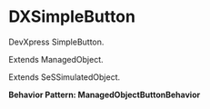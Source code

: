 

# DXSimpleButton

DevXpress SimpleButton.
 
Extends ManagedObject.

Extends SeSSimulatedObject.






**Behavior Pattern: ManagedObjectButtonBehavior**


<!-- ============================== property summary ========================== -->

	
<!-- ============================== action summary ========================== -->
	

<!-- ============================== property detail ========================== -->
	
	
<!-- ============================== action detail ========================== -->
		


